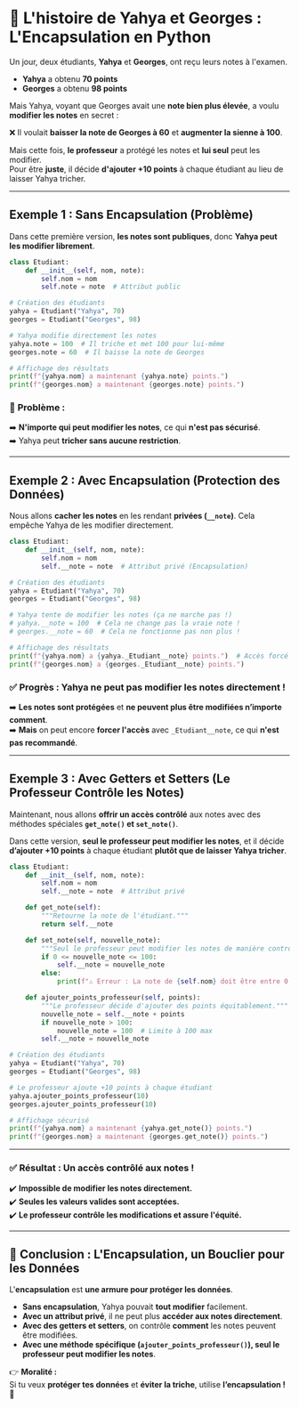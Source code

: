 # **📖 L'histoire de Yahya et Georges : L'Encapsulation en Python**

Un jour, deux étudiants, **Yahya** et **Georges**, ont reçu leurs notes à l'examen.  

- **Yahya** a obtenu **70 points**  
- **Georges** a obtenu **98 points**  

Mais Yahya, voyant que Georges avait une **note bien plus élevée**, a voulu **modifier les notes** en secret :  

❌ Il voulait **baisser la note de Georges à 60** et **augmenter la sienne à 100**.  

Mais cette fois, **le professeur** a protégé les notes et **lui seul** peut les modifier.  
Pour être **juste**, il décide **d'ajouter +10 points** à chaque étudiant au lieu de laisser Yahya tricher.  

---

## **Exemple 1 : Sans Encapsulation (Problème)**
Dans cette première version, **les notes sont publiques**, donc **Yahya peut les modifier librement**.

```python
class Etudiant:
    def __init__(self, nom, note):
        self.nom = nom
        self.note = note  # Attribut public

# Création des étudiants
yahya = Etudiant("Yahya", 70)
georges = Etudiant("Georges", 98)

# Yahya modifie directement les notes
yahya.note = 100  # Il triche et met 100 pour lui-même
georges.note = 60  # Il baisse la note de Georges

# Affichage des résultats
print(f"{yahya.nom} a maintenant {yahya.note} points.")
print(f"{georges.nom} a maintenant {georges.note} points.")  
```

### 🔴 **Problème** :
➡️ **N'importe qui peut modifier les notes**, ce qui **n'est pas sécurisé**.  
➡️ Yahya peut **tricher sans aucune restriction**.  

---

## **Exemple 2 : Avec Encapsulation (Protection des Données)**
Nous allons **cacher les notes** en les rendant **privées (`__note`)**. Cela empêche Yahya de les modifier directement.

```python
class Etudiant:
    def __init__(self, nom, note):
        self.nom = nom
        self.__note = note  # Attribut privé (Encapsulation)

# Création des étudiants
yahya = Etudiant("Yahya", 70)
georges = Etudiant("Georges", 98)

# Yahya tente de modifier les notes (ça ne marche pas !)
# yahya.__note = 100  # Cela ne change pas la vraie note !
# georges.__note = 60  # Cela ne fonctionne pas non plus !

# Affichage des résultats
print(f"{yahya.nom} a {yahya._Etudiant__note} points.")  # Accès forcé (mauvaise pratique)
print(f"{georges.nom} a {georges._Etudiant__note} points.")  
```

### ✅ **Progrès : Yahya ne peut pas modifier les notes directement !**
➡️ **Les notes sont protégées** et **ne peuvent plus être modifiées n’importe comment**.  
➡️ **Mais** on peut encore **forcer l'accès** avec `_Etudiant__note`, ce qui **n'est pas recommandé**.  

---

## **Exemple 3 : Avec Getters et Setters (Le Professeur Contrôle les Notes)**
Maintenant, nous allons **offrir un accès contrôlé** aux notes avec des méthodes spéciales **`get_note()` et `set_note()`**.  

Dans cette version, **seul le professeur peut modifier les notes**, et il décide **d’ajouter +10 points** à chaque étudiant **plutôt que de laisser Yahya tricher**.

```python
class Etudiant:
    def __init__(self, nom, note):
        self.nom = nom
        self.__note = note  # Attribut privé

    def get_note(self):
        """Retourne la note de l'étudiant."""
        return self.__note

    def set_note(self, nouvelle_note):
        """Seul le professeur peut modifier les notes de manière contrôlée."""
        if 0 <= nouvelle_note <= 100:
            self.__note = nouvelle_note
        else:
            print(f"⚠️ Erreur : La note de {self.nom} doit être entre 0 et 100.")

    def ajouter_points_professeur(self, points):
        """Le professeur décide d'ajouter des points équitablement."""
        nouvelle_note = self.__note + points
        if nouvelle_note > 100:
            nouvelle_note = 100  # Limite à 100 max
        self.__note = nouvelle_note

# Création des étudiants
yahya = Etudiant("Yahya", 70)
georges = Etudiant("Georges", 98)

# Le professeur ajoute +10 points à chaque étudiant
yahya.ajouter_points_professeur(10)
georges.ajouter_points_professeur(10)

# Affichage sécurisé
print(f"{yahya.nom} a maintenant {yahya.get_note()} points.")
print(f"{georges.nom} a maintenant {georges.get_note()} points.")
```

---

### ✅ **Résultat : Un accès contrôlé aux notes !**
✔️ **Impossible de modifier les notes directement.**  
✔️ **Seules les valeurs valides sont acceptées.**  
✔️ **Le professeur contrôle les modifications et assure l'équité.**  

---

## **📝 Conclusion : L'Encapsulation, un Bouclier pour les Données**
L'**encapsulation** est **une armure pour protéger les données**.  
- **Sans encapsulation**, Yahya pouvait **tout modifier** facilement.  
- **Avec un attribut privé**, il ne peut plus **accéder aux notes directement**.  
- **Avec des getters et setters**, on contrôle **comment** les notes peuvent être modifiées.  
- **Avec une méthode spécifique (`ajouter_points_professeur()`), seul le professeur peut modifier les notes**.

👉 **Moralité :**  
Si tu veux **protéger tes données** et **éviter la triche**, utilise **l’encapsulation !** 🎯
